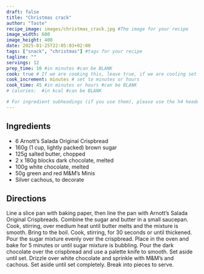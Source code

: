 ```yaml
---
draft: false
title: "Christmas crack"
author: "Taste"
recipe_image: images/christmas_crack.jpg #The image for your recipe
image_width: 600
image_height: 400
date: 2025-01-25T22:05:03+02:00
tags: ["snack", "christmas"] #tags for your recipe
tagline: ""
servings: 12
prep_time: 10 #in minutes #can be BLANK
cook: true # If we are cooking this, leave true, if we are cooling set to false
cook_increment: minutes # set to minutes or hours
cook_time: 45 #in minutes or hours #can be BLANK
# calories:  #in kcal #can be BLANK

# For ingredient subheadings (if you use them), please use the h4 header.  For print view I have those elements targeted
---
```



## Ingredients

- 6 Arnott’s Salada Original Crispbread
- 160g (1 cup, lightly packed) brown sugar
- 125g salted butter, chopped
- 2 x 180g blocks dark chocolate, melted
- 100g white chocolate, melted
- 50g green and red M&M’s Minis
- Silver cachous, to decorate

## Directions

Line a slice pan with baking paper, then line the pan with Arnott’s Salada Original Crispbreads.
Combine the sugar and butter in a small saucepan. Cook, stirring, over medium heat until butter melts and the mixture is smooth. Bring to the boil. Cook, stirring, for 30 seconds or until thickened.
Pour the sugar mixture evenly over the crispbread. Place in the oven and bake for 5 minutes or until sugar mixture is bubbling.
Pour the dark chocolate over the crispbread and use a palette knife to smooth. Set aside until set.
Drizzle over white chocolate and sprinkle with M&M’s and cachous. Set aside until set completely. Break into pieces to serve.
